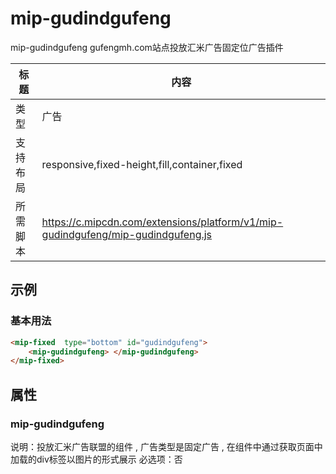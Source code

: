 # mip-gudindgufeng

mip-gudindgufeng gufengmh.com站点投放汇米广告固定位广告插件

标题|内容
----|----
类型|广告
支持布局|responsive,fixed-height,fill,container,fixed
所需脚本|https://c.mipcdn.com/extensions/platform/v1/mip-gudindgufeng/mip-gudindgufeng.js

## 示例

### 基本用法
```html
<mip-fixed  type="bottom" id="gudindgufeng">
	<mip-gudindgufeng> </mip-gudindgufeng>
</mip-fixed>
```


## 属性

### mip-gudindgufeng

说明：投放汇米广告联盟的组件 , 广告类型是固定广告 , 在组件中通过获取页面中加载的div标签以图片的形式展示
必选项：否